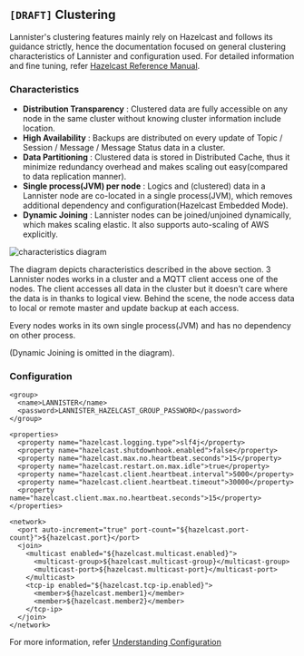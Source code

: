 ## `[DRAFT]` Clustering

Lannister's clustering features mainly rely on Hazelcast and follows its guidance strictly, hence the documentation focused on general clustering characteristics of Lannister and configuration used. For detailed information and fine tuning, refer [Hazelcast Reference Manual](http://docs.hazelcast.org/docs/3.7/manual/html-single/index.html).

### Characteristics
* **Distribution Transparency** : Clustered data are fully accessible on any node in the same cluster without knowing cluster information include location.
* **High Availability** : Backups are distributed on every update of Topic / Session / Message / Message Status data in a cluster.
* **Data Partitioning** : Clustered data is stored in Distributed Cache, thus it minimize redundancy overhead and makes scaling out easy(compared to data replication manner).
* **Single process(JVM) per node** : Logics and (clustered) data in a Lannister node are co-located in a single process(JVM), which removes additional dependency and configuration(Hazelcast Embedded Mode).
* **Dynamic Joining** : Lannister nodes can be joined/unjoined dynamically, which makes scaling elastic. It also supports auto-scaling of AWS explicitly.

![characteristics diagram](images/clustering_architecture.svg)

The diagram depicts characteristics described in the above section. 3 Lannister nodes works in a cluster and a MQTT client access one of the nodes. The client accesses all data in the cluster but it doesn't care where the data is in thanks to logical view. Behind the scene, the node access data to local or remote master and update backup at each access.

Every nodes works in its own single process(JVM) and has no dependency on other process.

(Dynamic Joining is omitted in the diagram).

### Configuration
```
<group>
  <name>LANNISTER</name>
  <password>LANNISTER_HAZELCAST_GROUP_PASSWORD</password>
</group>

<properties>
  <property name="hazelcast.logging.type">slf4j</property>
  <property name="hazelcast.shutdownhook.enabled">false</property>
  <property name="hazelcast.max.no.heartbeat.seconds">15</property>
  <property name="hazelcast.restart.on.max.idle">true</property>
  <property name="hazelcast.client.heartbeat.interval">5000</property>
  <property name="hazelcast.client.heartbeat.timeout">30000</property>
  <property name="hazelcast.client.max.no.heartbeat.seconds">15</property>
</properties>

<network>
  <port auto-increment="true" port-count="${hazelcast.port-count}">${hazelcast.port}</port>
  <join>
    <multicast enabled="${hazelcast.multicast.enabled}">
      <multicast-group>${hazelcast.multicast-group}</multicast-group>
      <multicast-port>${hazelcast.multicast-port}</multicast-port>
    </multicast>
    <tcp-ip enabled="${hazelcast.tcp-ip.enabled}">
      <member>${hazelcast.member1}</member>
      <member>${hazelcast.member2}</member>
    </tcp-ip>
  </join>
</network>
```
For more information, refer [Understanding Configuration](http://docs.hazelcast.org/docs/3.7/manual/html-single/index.html#understanding-configuration)
